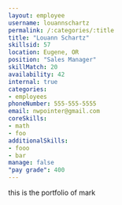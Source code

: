 ```yaml
--- 
layout: employee 
username: louannschartz
permalink: /:categories/:title 
title: "Louann Schartz" 
skillsid: 57 
location: Eugene, OR
position: "Sales Manager"
skillMatch: 20
availability: 42
internal: true
categories: 
- employees
phoneNumber: 555-555-5555 
email: nwpointer@gmail.com
coreSkills:
- math 
- foo
additionalSkills:
- fooo
- bar
manage: false
"pay grade": 400
---
```


this is the portfolio of mark